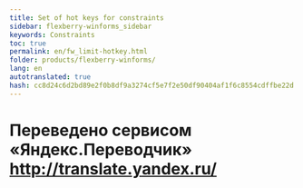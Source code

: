 ```yaml
--- 
title: Set of hot keys for constraints 
sidebar: flexberry-winforms_sidebar 
keywords: Constraints 
toc: true 
permalink: en/fw_limit-hotkey.html 
folder: products/flexberry-winforms/ 
lang: en 
autotranslated: true 
hash: cc8d24c6d2bd89e2f0b8df9a3274cf5e7f2e50df90404af1f6c8554cdffbe22d 
--- 
```




 # Переведено сервисом «Яндекс.Переводчик» http://translate.yandex.ru/